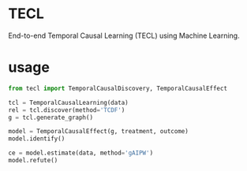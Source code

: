 # TECL

End-to-end Temporal Causal Learning (TECL) using Machine Learning.



# usage

```python
from tecl import TemporalCausalDiscovery, TemporalCausalEffect

tcl = TemporalCausalLearning(data)
rel = tcl.discover(method='TCDF')
g = tcl.generate_graph()

model = TemporalCausalEffect(g, treatment, outcome)
model.identify()

ce = model.estimate(data, method='gAIPW')
model.refute()
```